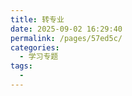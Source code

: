 ```yaml
---
title: 转专业
date: 2025-09-02 16:29:40
permalink: /pages/57ed5c/
categories:
  - 学习专题
tags:
  - 
---
```

